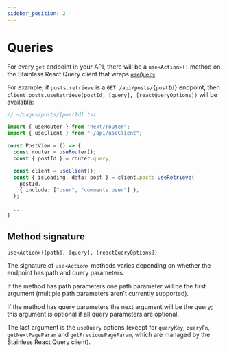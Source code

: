 ```yaml
---
sidebar_position: 2
---
```


# Queries

For every `get` endpoint in your API, there will be a `use<Action>()` method on the Stainless
React Query client that wraps [`useQuery`](https://tanstack.com/query/v4/docs/react/reference/useQuery).

For example, if `posts.retrieve` is a `GET /api/posts/{postId}` endpoint, then
`client.posts.useRetrieve(postId, [query], [reactQueryOptions])` will be available:

```ts
// ~/pages/posts/[postId].tsx

import { useRouter } from "next/router";
import { useClient } from "~/api/useClient";

const PostView = () => {
  const router = useRouter();
  const { postId } = router.query;

  const client = useClient();
  const { isLoading, data: post } = client.posts.useRetrieve(
    postId,
    { include: ["user", "comments.user"] },
  );

  ...
}
```

## Method signature

`use<Action>([path], [query], [reactQueryOptions])`

The signature of `use<Action>` methods varies depending
on whether the endpoint has path and query parameters.

If the method has path parameters one path parameter will be the first argument
(multiple path parameters aren't currently supported).

If the method has query parameters the next argument will be the
query; this argument is optional if all query parameters are optional.

The last argument is the `useQuery` options (except for
`queryKey`, `queryFn`, `getNextPageParam` and `getPreviousPageParam`, which are managed by the Stainless React Query client).
